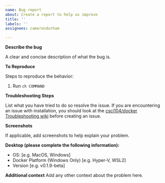 ```yaml
---
name: Bug report
about: Create a report to help us improve
title: ''
labels: ''
assignees: camerondurham

---
```


**Describe the bug**

A clear and concise description of what the bug is.

**To Reproduce**

Steps to reproduce the behavior:

1. Run `ch COMMAND`

**Troubleshooting Steps**

List what you have tried to do so resolve the issue.
If you are encountering an issue with installation, you should look at the
[csci104/docker Troubleshooting wiki](https://github.com/csci104/docker/wiki/Troubleshooting)
before creating an issue.

**Screenshots**

If applicable, add screenshots to help explain your problem.

**Desktop (please complete the following information):**
- OS: [e.g. MacOS, Windows]
- Docker Platform (Windows Only) [e.g. Hyper-V, WSL2]
- Version [e.g. v0.1.9-beta]

**Additional context**
Add any other context about the problem here.
